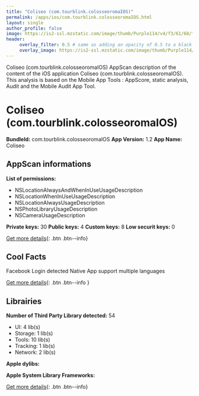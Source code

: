 ```yaml
---
title: "Coliseo (com.tourblink.colosseoromaIOS)"
permalink: /apps/ios/com.tourblink.colosseoromaIOS.html
layout: single
author_profile: false
image: https://is2-ssl.mzstatic.com/image/thumb/Purple114/v4/f3/61/68/f36168fd-a989-f2c6-661d-86f7c49d581f/AppIcon-0-0-1x_U007emarketing-0-0-0-7-0-0-sRGB-0-0-0-GLES2_U002c0-512MB-85-220-0-0.png/512x512bb.jpg
header: 
     overlay_filter: 0.5 # same as adding an opacity of 0.5 to a black background
     overlay_image: https://is2-ssl.mzstatic.com/image/thumb/Purple114/v4/f3/61/68/f36168fd-a989-f2c6-661d-86f7c49d581f/AppIcon-0-0-1x_U007emarketing-0-0-0-7-0-0-sRGB-0-0-0-GLES2_U002c0-512MB-85-220-0-0.png/512x512bb.jpg
---
```

Coliseo (com.tourblink.colosseoromaIOS) AppScan description of the content of the iOS application Coliseo (com.tourblink.colosseoromaIOS). This analysis is based on the Mobile App Tools : AppScore, static analysis, Audit and the Mobile Audit App Tool.

# Coliseo (com.tourblink.colosseoromaIOS)

**BundleId:** com.tourblink.colosseoromaIOS
**App Version:** 1.2
**App Name:** Coliseo


## AppScan informations 

**List of permissions:** 
- NSLocationAlwaysAndWhenInUseUsageDescription
- NSLocationWhenInUseUsageDescription
- NSLocationAlwaysUsageDescription
- NSPhotoLibraryUsageDescription
- NSCameraUsageDescription
  
  
**Private keys:** 30
**Public keys:** 4
**Custom keys:** 8
**Low securit keys:** 0
  
[Get more details](/pricing.html){: .btn .btn--info}

## Cool Facts

Facebook Login detected
Native App
support multiple languages
  
[Get more details](/pricing.html){: .btn .btn--info }

## Librairies 
**Number of Third Party Library detected:** 54
- UI: 4 lib(s)
- Storage: 1 lib(s)
- Tools: 10 lib(s)
- Tracking: 1 lib(s)
- Network: 2 lib(s)


**Apple dylibs:**


**Apple System Library Frameworks:**


  
[Get more details](/pricing.html){: .btn .btn--info}

